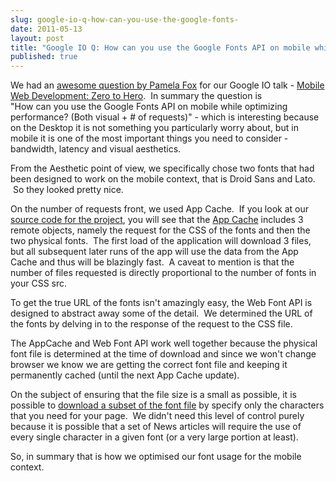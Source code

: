 ```yaml
---
slug: google-io-q-how-can-you-use-the-google-fonts-
date: 2011-05-13
layout: post
title: "Google IO Q: How can you use the Google Fonts API on mobile while optimizing performance?"
published: true
---
```

We had an <a href="http://goo.gl/mod/omjx">awesome question by Pamela Fox</a> for our Google IO talk - <a href="http://io2011-zerotohero.appspot.com/index.html#1">Mobile Web Development: Zero to Hero</a>.  In summary the question is <br /> &quot;How can you use the Google Fonts API on mobile while optimizing performance? (Both visual + # of requests)&quot; - which is interesting because on the Desktop it is not something you particularly worry about, but in mobile it is one of the most important things you need to consider - bandwidth, latency and visual aesthetics.<p /><div>From the Aesthetic point of view, we specifically chose two fonts that had been designed to work on the mobile context, that is Droid Sans and Lato.  So they looked pretty nice.</div><p /><div>On the number of requests front, we used App Cache.  If you look at our <a href="https://github.com/PaulKinlan/ioreader">source code for the project</a>, you will see that the <a href="https://github.com/PaulKinlan/ioreader/raw/master/server/templates/app.cache">App Cache</a> includes 3 remote objects, namely the request for the CSS of the fonts and then the two physical fonts.  The first load of the application will download 3 files, but all subsequent later runs of the app will use the data from the App Cache and thus will be blazingly fast.  A caveat to mention is that the number of files requested is directly proportional to the number of fonts in your CSS src.</div> <p /><div>To get the true URL of the fonts isn&#39;t amazingly easy, the Web Font API is designed to abstract away some of the detail.  We determined the URL of the fonts by delving in to the response of the request to the CSS file.</div> <p /><div>The AppCache and Web Font API work well together because the physical font file is determined at the time of download and since we won&#39;t change browser we know we are getting the correct font file and keeping it permanently cached (until the next App Cache update).</div> <p /><div>On the subject of ensuring that the file size is a small as possible, it is possible to <a href="http://code.google.com/apis/webfonts/docs/getting_started.html#Optimizing_Requests">download a subset of the font file</a> by specify only the characters that you need for your page.  We didn&#39;t need this level of control purely because it is possible that a set of News articles will require the use of every single character in a given font (or a very large portion at least).</div> <p /><div>So, in summary that is how we optimised our font usage for the mobile context.</div>

